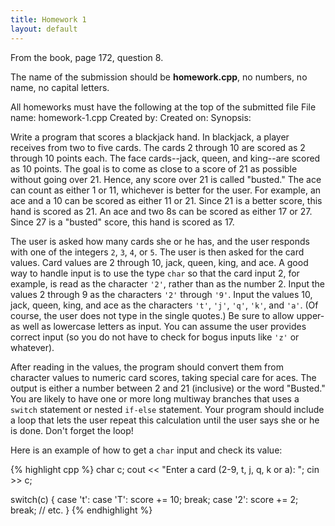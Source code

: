 ```yaml
---
title: Homework 1
layout: default
---
```


From the book, page 172, question 8.


The name of the submission should be **homework.cpp**, no numbers, no name, no capital letters.

<p>
All homeworks must have  the following at the top of the submitted file
    File name: homework-1.cpp
    Created by: 
    Created on: 
    Synopsis:
</p>



Write a program that scores a blackjack hand. In blackjack, a player receives
from two to five cards. The cards 2 through 10 are scored as 2 through 10
points each. The face cards--jack, queen, and king--are scored as 10 points.
The goal is to come as close to a score of 21 as possible without going over
21. Hence, any score over 21 is called "busted." The ace can count as either 1
or 11, whichever is better for the user. For example, an ace and a 10 can be
scored as either 11 or 21. Since 21 is a better score, this hand is scored as
21. An ace and two 8s can be scored as either 17 or 27. Since 27 is a "busted"
score, this hand is scored as 17.

The user is asked how many cards she or he has, and the user responds with one
of the integers `2`, `3`, `4`, or `5`. The user is then asked for the card
values. Card values are 2 through 10, jack, queen, king, and ace. A good way to
handle input is to use the type `char` so that the card input 2, for example,
is read as the character `'2'`, rather than as the number 2. Input the values 2
through 9 as the characters `'2'` through `'9'`. Input the values 10, jack,
queen, king, and ace as the characters `'t'`, `'j'`, `'q'`, `'k'`, and `'a'`.
(Of course, the user does not type in the single quotes.) Be sure to allow
upper- as well as lowercase letters as input. You can assume the user provides
correct input (so you do not have to check for bogus inputs like `'z'` or
whatever).

After reading in the values, the program should convert them from character
values to numeric card scores, taking special care for aces. The output is
either a number between 2 and 21 (inclusive) or the word "Busted." You are
likely to have one or more long multiway branches that uses a `switch`
statement or nested `if-else` statement. Your program should include a loop
that lets the user repeat this calculation until the user says she or he is
done. Don't forget the loop!

Here is an example of how to get a `char` input and check its value:

{% highlight cpp %}
char c;
cout << "Enter a card (2-9, t, j, q, k or a): ";
cin >> c;

switch(c)
{
    case 't': case 'T':
        score += 10;
        break;
    case '2':
        score += 2;
        break;
    // etc.
}
{% endhighlight %}
